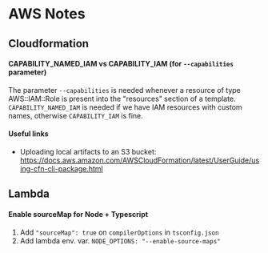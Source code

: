 # AWS Notes

## Cloudformation

#### CAPABILITY_NAMED_IAM vs CAPABILITY_IAM (for `--capabilities` parameter)

The parameter `--capabilities` is needed whenever a resource of type AWS::IAM::Role is present into 
the "resources" section of a template. `CAPABILITY_NAMED_IAM` is needed if we have IAM resources with 
custom names, otherwise `CAPABILITY_IAM` is fine.

#### Useful links

- Uploading local artifacts to an S3 bucket: https://docs.aws.amazon.com/AWSCloudFormation/latest/UserGuide/using-cfn-cli-package.html


## Lambda

#### Enable sourceMap for Node + Typescript
1. Add `"sourceMap": true` on `compilerOptions` in `tsconfig.json`
2. Add lambda env. var. `NODE_OPTIONS: "--enable-source-maps"`
